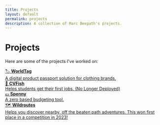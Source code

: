 ```yaml
---
title: Projects
layout: default
permalink: projects
description: A collection of Marc Beepath's projects.
---
```


# Projects

Here are some of the projects I've worked on:

<div class="projects-list">

  <a href="/worldtag" class="project-item">
    <span class="project-emoji">🏷️</span>
    <strong>WorldTag</strong>
    <div class="project-description">A digital product passport solution for clothing brands.</div>
  </a>

  <a href="https://www.youtube.com/watch?v=fYGgfOzU1BU" class="project-item">
    <span class="project-emoji">🎣</span>
    <strong>CVFish</strong>
    <div class="project-description">Helps students get their first jobs. (No Longer Deployed)</div>
  </a>

  <a href="https://github.com/marcbeep/spenny" class="project-item">
    <span class="project-emoji">💷</span>
    <strong>Spenny</strong>
    <div class="project-description">A zero based budgeting tool.</div>
  </a>

  <a href="https://news.liverpool.ac.uk/2023/05/10/enterprising-students-win-design-your-future-awards/" class="project-item">
    <span class="project-emoji">🗺️</span>
    <strong>Wildroutes</strong>
    <div class="project-description">Helps you discover nearby, off the beaten path adventures. This won first place in a competition in 2023!</div>
  </a>
</div> 